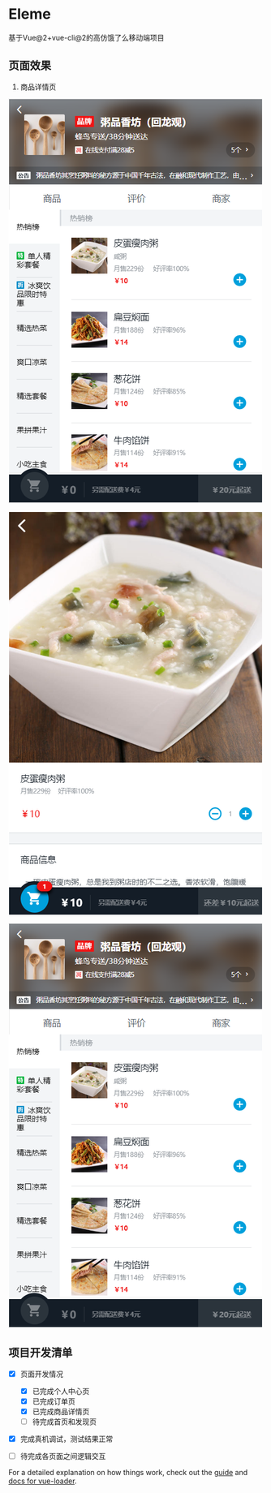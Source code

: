 # Eleme
基于Vue@2+vue-cli@2的高仿饿了么移动端项目

## 页面效果
1. 商品详情页

![商品详情页](./resource/README/detail.png "模型预览")

![商品详情页](./resource/README/shopDetail.png "模型预览")

![商品详情页](./resource/README/detail.png "模型预览")

## 项目开发清单

- [x] 页面开发情况
  - [x] 已完成个人中心页
  - [x] 已完成订单页
  - [x] 已完成商品详情页
  - [ ] 待完成首页和发现页
- [x] 完成真机调试，测试结果正常
- [ ] 待完成各页面之间逻辑交互



For a detailed explanation on how things work, check out the [guide](http://vuejs-templates.github.io/webpack/) and [docs for vue-loader](http://vuejs.github.io/vue-loader).
